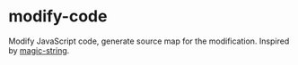 # modify-code

Modify JavaScript code, generate source map for the modification. Inspired by [magic-string](https://github.com/Rich-Harris/magic-string).

